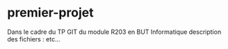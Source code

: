 # premier-projet
Dans le cadre du TP GIT du module R203 en BUT Informatique
description des fichiers :
etc...
